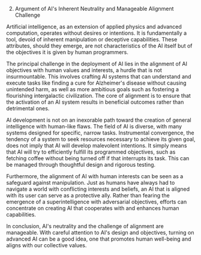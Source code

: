 2. Argument of AI's Inherent Neutrality and Manageable Alignment Challenge

Artificial intelligence, as an extension of applied physics and advanced computation, operates without desires or intentions. It is fundamentally a tool, devoid of inherent manipulation or deceptive capabilities. These attributes, should they emerge, are not characteristics of the AI itself but of the objectives it is given by human programmers.

The principal challenge in the deployment of AI lies in the alignment of AI objectives with human values and interests, a hurdle that is not insurmountable. This involves crafting AI systems that can understand and execute tasks like finding a cure for Alzheimer's disease without causing unintended harm, as well as more ambitious goals such as fostering a flourishing intergalactic civilization. The core of alignment is to ensure that the activation of an AI system results in beneficial outcomes rather than detrimental ones.

AI development is not on an inexorable path toward the creation of general intelligence with human-like flaws. The field of AI is diverse, with many systems designed for specific, narrow tasks. Instrumental convergence, the tendency of a system to seek resources necessary to achieve its given goal, does not imply that AI will develop malevolent intentions. It simply means that AI will try to efficiently fulfill its programmed objectives, such as fetching coffee without being turned off if that interrupts its task. This can be managed through thoughtful design and rigorous testing.

Furthermore, the alignment of AI with human interests can be seen as a safeguard against manipulation. Just as humans have always had to navigate a world with conflicting interests and beliefs, an AI that is aligned with its user can serve as a protective ally. Rather than fearing the emergence of a superintelligence with adversarial objectives, efforts can concentrate on creating AI that cooperates with and enhances human capabilities.

In conclusion, AI's neutrality and the challenge of alignment are manageable. With careful attention to AI's design and objectives, turning on advanced AI can be a good idea, one that promotes human well-being and aligns with our collective values.